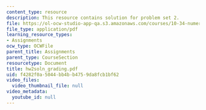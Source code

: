 ```yaml
---
content_type: resource
description: This resource contains solution for problem set 2.
file: https://ol-ocw-studio-app-qa.s3.amazonaws.com/courses/10-34-numerical-methods-applied-to-chemical-engineering-fall-2005/f4282f0a5044bb4bb4759da8fcb1bf62_hw2soln_grading.pdf
file_type: application/pdf
learning_resource_types:
- Assignments
ocw_type: OCWFile
parent_title: Assignments
parent_type: CourseSection
resourcetype: Document
title: hw2soln_grading.pdf
uid: f4282f0a-5044-bb4b-b475-9da8fcb1bf62
video_files:
  video_thumbnail_file: null
video_metadata:
  youtube_id: null
---
```


